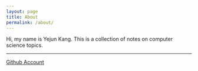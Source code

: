 ```yaml
---
layout: page
title: About
permalink: /about/
---
```


Hi, my name is Yejun Kang. 
This is a collection of notes on computer science topics.

* * *

[Github Account](https://github.com/Rinnnt)
